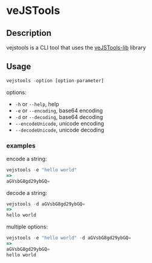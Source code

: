veJSTools
=========

## Description

vejstools is a CLI tool that uses the [veJSTools-lib](https://github.com/varemenos/vejstools-lib) library

## Usage

```js
vejstools -option [option-parameter]
```

options:

* `-h` or `--help`, help
* `-e` or `--encoding`, base64 encoding
* `-d` or `--decoding`, base64 decoding
* `--encodeUnicode`, unicode encoding
* `--decodeUnicode`, unicode decoding

### examples

encode a string:

```js
vejstools -e "hello world"
=>
aGVsbG8gd29ybGQ=
```

decode a string:

```js
vejstools -d aGVsbG8gd29ybGQ=
=>
hello world
```

multiple options:
```js
vejstools -e "hello world" -d aGVsbG8gd29ybGQ=
=>
aGVsbG8gd29ybGQ=
hello world
```
